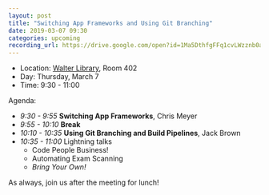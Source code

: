 ```yaml
---
layout: post
title: "Switching App Frameworks and Using Git Branching"
date: 2019-03-07 09:30
categories: upcoming
recording_url: https://drive.google.com/open?id=1Ma5DthfgFFq1cvLWzznb0az_SJ0k_bOG
---
```


- Location: [Walter Library](http://campusmaps.umn.edu/walter-library), Room 402
- Day: Thursday, March 7
- Time: 9:30 - 11:00

Agenda:

- *9:30 - 9:55* **Switching App Frameworks**, Chris Meyer
- *9:55 - 10:10* **Break**
- *10:10 - 10:35* **Using Git Branching and Build Pipelines**, Jack Brown
- *10:35 - 11:00* Lightning talks
  - Code People Business!
  - Automating Exam Scanning
  - _Bring Your Own!_

As always, join us after the meeting for lunch!
